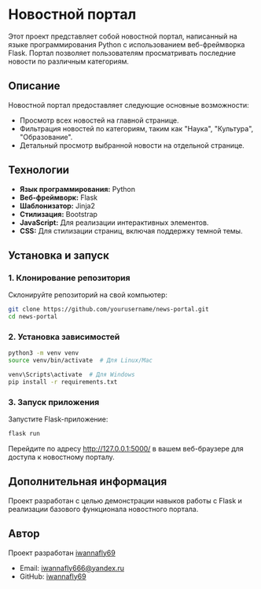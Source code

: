 # Новостной портал

Этот проект представляет собой новостной портал, написанный на языке программирования Python с использованием веб-фреймворка Flask. Портал позволяет пользователям просматривать последние новости по различным категориям.

## Описание

Новостной портал предоставляет следующие основные возможности:

- Просмотр всех новостей на главной странице.
- Фильтрация новостей по категориям, таким как "Наука", "Культура", "Образование".
- Детальный просмотр выбранной новости на отдельной странице.

## Технологии

- **Язык программирования:** Python
- **Веб-фреймворк:** Flask
- **Шаблонизатор:** Jinja2
- **Стилизация:** Bootstrap
- **JavaScript:** Для реализации интерактивных элементов.
- **CSS:** Для стилизации страниц, включая поддержку темной темы.

## Установка и запуск

### 1. Клонирование репозитория

Склонируйте репозиторий на свой компьютер:

```bash
git clone https://github.com/yourusername/news-portal.git
cd news-portal
```
### 2. Установка зависимостей 

```bash
python3 -m venv venv
source venv/bin/activate  # Для Linux/Mac

venv\Scripts\activate  # Для Windows
pip install -r requirements.txt
```
### 3. Запуск приложения

Запустите Flask-приложение:
```bash
flask run
```
Перейдите по адресу http://127.0.0.1:5000/ в вашем веб-браузере для доступа к новостному порталу.

## Дополнительная информация
Проект разработан с целью демонстрации навыков работы с Flask и реализации базового функционала новостного портала.

## Автор

Проект разработан [iwannafly69](https://github.com/1sten)

- Email: iwannafly666@yandex.ru
- GitHub: [iwannafly69](https://github.com/iwannafly69)
